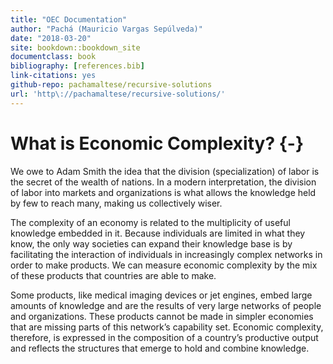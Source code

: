 ```yaml
--- 
title: "OEC Documentation"
author: "Pachá (Mauricio Vargas Sepúlveda)"
date: "2018-03-20"
site: bookdown::bookdown_site
documentclass: book
bibliography: [references.bib]
link-citations: yes
github-repo: pachamaltese/recursive-solutions
url: 'http\://pachamaltese/recursive-solutions/'
---
```


# What is Economic Complexity? {-}

We owe to Adam Smith the idea that the division (specialization) of labor is the secret of the wealth of nations. In a modern interpretation, the division of labor into markets and organizations is what allows the knowledge held by few to reach many, making us collectively wiser.

The complexity of an economy is related to the multiplicity of useful knowledge embedded in it. Because individuals are limited in what they know, the only way societies can expand their knowledge base is by facilitating the interaction of individuals in increasingly complex networks in order to make products. We can measure economic complexity by the mix of these products that countries are able to make.

Some products, like medical imaging devices or jet engines, embed large amounts of knowledge and are the results of very large networks of people and organizations. These products cannot be made in simpler economies that are missing parts of this network’s capability set. Economic complexity, therefore, is expressed in the composition of a country’s productive output and reflects the structures that emerge to hold and combine knowledge.
